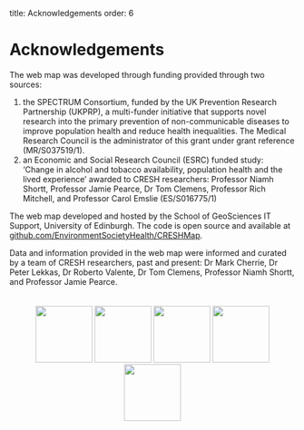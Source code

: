 title: Acknowledgements
order: 6

# Acknowledgements
    
The web map was developed through funding provided through two sources&#58;

1. the SPECTRUM Consortium, funded by the UK Prevention Research Partnership (UKPRP), a multi-funder initiative that supports novel research into the primary prevention of non-communicable diseases to improve population health and reduce health inequalities. The Medical Research Council is the administrator of this grant under grant reference (MR/S037519/1).
2. an Economic and Social Research Council (ESRC) funded study: ‘Change in alcohol and tobacco availability, population health and the lived experience’ awarded to CRESH researchers: Professor Niamh Shortt, Professor Jamie Pearce, Dr Tom Clemens, Professor Rich Mitchell, and Professor Carol Emslie (ES/S016775/1)

The web map developed and hosted by the School of GeoSciences IT Support, University of Edinburgh. The code is open source and available at [github.com/EnvironmentSocietyHealth/CRESHMap](https://github.com/EnvironmentSocietyHealth/CRESHMap).

Data and information provided in the web map were informed and curated by a team of CRESH researchers, past and present: Dr Mark Cherrie, Dr Peter Lekkas, Dr Roberto Valente, Dr Tom Clemens, Professor Niamh Shortt, and Professor Jamie Pearce.


<div style="text-align: center; padding: 20px">
<a href="https://www.ed.ac.uk"><img src="{{ url_for('static', filename='images/Edin.png') }}" height="100"></a>
<a href="https://www.cresh.org.uk"><img src="{{ url_for('static', filename='images/cresh_logo.png') }}" height="100"></a>
<a href="https://www.glasgow.ac.uk"><img src="{{ url_for('static', filename='images/UoG.jpg') }}" height="100"></a>
<a href="https://spectrum.ed.ac.uk/"><img src="{{ url_for('static', filename='images/spectrum_logo.png') }}" height="100"></a>
<a href="https://www.ukri.org/councils/esrc/"><img src="{{ url_for('static', filename='images/esrc_logo.png') }}" height="100"></a>
</div>
